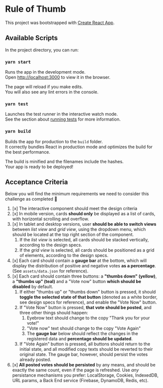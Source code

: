 # Rule of Thumb

This project was bootstrapped with [Create React App](https://github.com/facebook/create-react-app).

## Available Scripts

In the project directory, you can run:

### `yarn start`

Runs the app in the development mode.\
Open [http://localhost:3000](http://localhost:3000) to view it in the browser.

The page will reload if you make edits.\
You will also see any lint errors in the console.

### `yarn test`

Launches the test runner in the interactive watch mode.\
See the section about [running tests](https://facebook.github.io/create-react-app/docs/running-tests) for more information.

### `yarn build`

Builds the app for production to the `build` folder.\
It correctly bundles React in production mode and optimizes the build for the best performance.

The build is minified and the filenames include the hashes.\
Your app is ready to be deployed!

## Acceptance Criteria

Below you will find the minimum requirements we need to consider this challenge as completed 🎉

1. [x] The interactive component should meet the design criteria
2. [x] In mobile version, cards **should only** be displayed as a list of cards, with horizontal scrolling and overflow.
3. [x] In tablet and desktop versions, user **should be able to switch views** between _list view_ and _grid view_, using the dropdown menu, which should be located at the top right section of the component.
    1. If the _list view_ is selected, all cards should be stacked vertically, according to the design specs.
    2. If the _grid view_ is selected, all cards should be positioned as a grid of elements, according to the design specs.
4. [x] Each card should contain a **gauge bar** at the bottom, which will display the distribution of positive and negative votes **as a percentage**. (See `assets/data.json` for reference).
5. [x] Each card should contain three buttons: a **"thumbs down" (yellow)**, a **"thumbs up" (teal)** and a "Vote now" button **which should be disabled** by default.
    1. If either "thumbs up" or "thumbs down" button is pressed, it should **toggle the selected state of that button** (denoted as a white border, see design specs for reference), and enable the "Vote Now" button.
    2. If "Vote Now" button is pressed, **that vote should be posted**, and three other things should happen:
        1. Eyebrow text should change to the copy "Thank you for your vote!"
        2. "Vote now" text should change to the copy "Vote Again"
        3. The **gauge bar** below should reflect the changes in the registered data and **percentage should be updated**.
    3. If "Vote Again" button is pressed, all buttons should return to the initial state, and all modified copy texts should be reverted to their original state. The gauge bar, however, should persist the votes already posted.
6. [x] **All posted votes should be persisted** by any means, and should be exactly the same count, even if the page is refreshed. Use _any_ persistance mechanisms you prefer: LocalStorage, Cookies, IndexedDB, URL params, a Back End service (Firebase, DynamoDB, Redis, etc).

